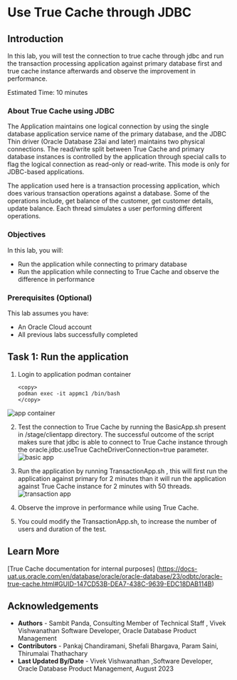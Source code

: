 # Use True Cache through JDBC

## Introduction

In this lab, you will test the connection to true cache through jdbc and run the transaction processing application against primary database first and true cache instance afterwards and observe the improvement in performance. 

Estimated Time: 10 minutes

### About True Cache using JDBC
The Application maintains one logical connection by using the single database application service name of the primary database, and the JDBC Thin driver (Oracle Database 23ai and later) maintains two physical connections. The read/write split between True Cache and primary database instances is controlled by the application through special calls to flag the logical connection as read-only or read-write. This mode is only for JDBC-based applications.

The application used here is a transaction processing application, which does various transaction operations against a database. Some of the operations include, get balance of the customer, get customer details, update balance. Each thread simulates a user performing different operations. 

### Objectives

In this lab, you will:
* Run the application while connecting to primary database 
* Run the application while connecting to True Cache and observe the difference in performance

### Prerequisites (Optional)

This lab assumes you have:
* An Oracle Cloud account
* All previous labs successfully completed

## Task 1: Run the application

1. Login to application podman container

    ```
    <copy>
    podman exec -it appmc1 /bin/bash
    </copy>
    ```
![app container](https://oracle-livelabs.github.io/database/truecache/jdbc/images/appcontainer.png " ")

2. Test the connection to True Cache by running the BasicApp.sh present in /stage/clientapp directory. The successful outcome of the script makes sure that jdbc is able to connect to True Cache instance through the oracle.jdbc.useTrue CacheDriverConnection=true parameter.
![basic app](https://oracle-livelabs.github.io/database/truecache/jdbc/images/basicapp.png " ")

3. Run the application by running TransactionApp.sh , this will first run the application against primary for 2 minutes than it will run the application against True Cache instance for 2 minutes with 50 threads.
![transaction app](https://oracle-livelabs.github.io/database/truecache/jdbc/images/transactionapp.png " ")

4. Observe the improve in performance while using True Cache.

5. You could modify the TransactionApp.sh, to increase the number of users and duration of the test.

## Learn More

[True Cache documentation for internal purposes] (https://docs-uat.us.oracle.com/en/database/oracle/oracle-database/23/odbtc/oracle-true-cache.html#GUID-147CD53B-DEA7-438C-9639-EDC18DAB114B)


## Acknowledgements
* **Authors** - Sambit Panda, Consulting Member of Technical Staff , Vivek Vishwanathan Software Developer, Oracle Database Product Management
* **Contributors** - Pankaj Chandiramani, Shefali Bhargava, Param Saini, Thirumalai Thathachary
* **Last Updated By/Date** - Vivek Vishwanathan ,Software Developer, Oracle Database Product Management, August 2023
